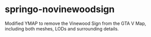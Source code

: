 # springo-novinewoodsign
Modified YMAP to remove the Vinewood Sign from the GTA V Map, including both meshes, LODs and surrounding details.
